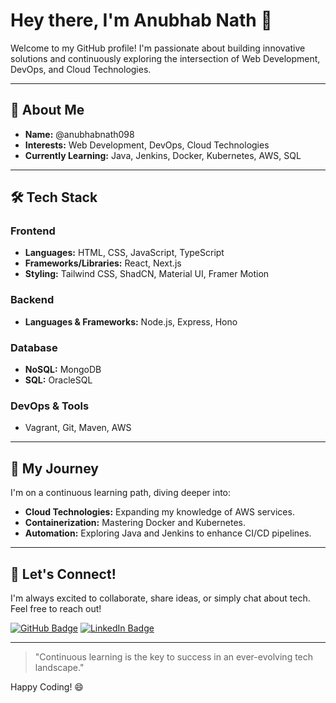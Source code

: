 # Hey there, I'm Anubhab Nath 👋

Welcome to my GitHub profile! I'm passionate about building innovative solutions and continuously exploring the intersection of Web Development, DevOps, and Cloud Technologies.

---

## 🚀 About Me

- **Name:** @anubhabnath098
- **Interests:** Web Development, DevOps, Cloud Technologies
- **Currently Learning:** Java, Jenkins, Docker, Kubernetes, AWS, SQL

---

## 🛠️ Tech Stack

### Frontend
- **Languages:** HTML, CSS, JavaScript, TypeScript
- **Frameworks/Libraries:** React, Next.js
- **Styling:** Tailwind CSS, ShadCN, Material UI, Framer Motion
### Backend
- **Languages & Frameworks:** Node.js, Express, Hono

### Database
- **NoSQL:** MongoDB
- **SQL:** OracleSQL

### DevOps & Tools
- Vagrant, Git, Maven, AWS

---

## 🌱 My Journey

I'm on a continuous learning path, diving deeper into:
- **Cloud Technologies:** Expanding my knowledge of AWS services.
- **Containerization:** Mastering Docker and Kubernetes.
- **Automation:** Exploring Java and Jenkins to enhance CI/CD pipelines.

---

## 🤝 Let's Connect!

I'm always excited to collaborate, share ideas, or simply chat about tech. Feel free to reach out!

[![GitHub Badge](https://img.shields.io/badge/-@anubhabnath098-181717?style=flat&logo=github)](https://github.com/anubhabnath098)
[![LinkedIn Badge](https://img.shields.io/badge/-LinkedIn-blue?style=flat&logo=Linkedin&logoColor=white)](https://www.linkedin.com/in/anubhab-nath-0a42bb292)

---

> "Continuous learning is the key to success in an ever-evolving tech landscape." 

Happy Coding! 😄
